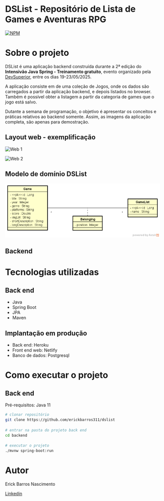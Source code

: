 # DSList - Repositório de Lista de Games e Aventuras RPG 
[![NPM](https://img.shields.io/npm/l/react)](https://github.com/erickbarros311/dslist/blob/main/LICENSE) 

# Sobre o projeto

DSList é uma aplicação backend construída durante a 2ª edição do **Intensivão Java Spring - Treinamento gratuito**, evento organizado pela [DevSuperior](https://devsuperior.com "Site da DevSuperior"), entre os dias 19-23/05/2025.

A aplicação consiste em de uma coleção de Jogos, onde os dados são carregados a partir da aplicação backend, e depois listados no browser. Também é possível obter a listagem a partir da categoria de games que o jogo está salvo.

Dutante a semana de programação, o objetivo é apresentar os conceitos e práticas relativos ao backend somente. Assim, as imagens da aplicação completa, são apenas para demostração. 

## Layout web - exemplificação

![Web 1](https://github.com/erickbarros311/assets/blob/main/1.png)

![Web 2](https://github.com/erickbarros311/assets/blob/main/2.png)


## Modelo de domínio DSList

![Modelo de domínio DSList](https://raw.githubusercontent.com/devsuperior/java-spring-dslist/main/resources/dslist-model.png)


## Backend  



# Tecnologias utilizadas
## Back end
- Java
- Spring Boot
- JPA 
- Maven

## Implantação em produção
- Back end: Heroku
- Front end web: Netlify
- Banco de dados: Postgresql

# Como executar o projeto

## Back end
Pré-requisitos: Java 11

```bash
# clonar repositório
git clone https://github.com/erickbarros311/dslist

# entrar na pasta do projeto back end
cd backend

# executar o projeto
./mvnw spring-boot:run
```

# Autor

Erick Barros Nascimento

[Linkedin](https://www.linkedin.com/in/erick-barros-nascimento-845a6060/)
